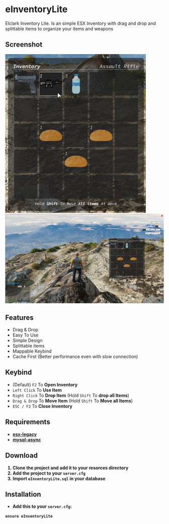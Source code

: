 # eInventoryLite

Elclark Inventory Lite. Is an simple ESX Inventory with drag and drop and splittable items to organize your items and weapons

## Screenshot
![Screenshot close up](screenshot2.png)
![Screenshot](screenshot.png)

## Features

- Drag & Drop
- Easy To Use
- Simple Design
- Splittable items
- Mappable Keybind
- Cache First (Better performance even with slow connection)

## Keybind

- (Default) `F2` To <b>Open Inventory</b>
- `Left Click` To <b>Use Item</b>
- `Right Click` To <b>Drop Item</b> (Hold `Shift` To <b>drop all Items</b>)
- `Drag & Drop` To <b>Move Item</b> (Hold `Shift` To <b>Move all Items</b>)
- `ESC / F2` To <b>Close Inventory<b>

## Requirements

- [esx-legacy](https://github.com/esx-framework/esx-legacy)
- [mysql-async](https://github.com/brouznouf/fivem-mysql-async/releases/tag/3.3.2)

## Download

1. Clone the project and add it to your resorces directory
2. Add the project to your `server.cfg`
3. Import `eInventoryLite.sql` in your database

## Installation
- Add this to your `server.cfg`:

```
ensure eInventoryLite
```